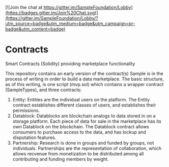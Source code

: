 [![Join the chat at https://gitter.im/SampleFoundation/Lobby](https://badges.gitter.im/Join%20Chat.svg)](https://gitter.im/SampleFoundation/Lobby/?utm_source=badge&utm_medium=badge&utm_campaign=pr-badge&utm_content=badge)

# Contracts
Smart Contracts (Solidity) providing marketplace functionality

This repository contains an early version of the contract(s) Sample is in the process of writing in order to build a data marketplace. The basic structure, as of this writing, is one script (mvp.sol) which contains a wrapper contract (SampleTypes), and three contracts:

1) Entity: Entities are the individual users on the platform. The Entity contract establishes different classes of users, and establishes their permissions.
2) Datablock: Datablocks are blockchain analogs to data stored in on a storage platform. Each piece of data for sale in the marketplace has its own Datablock on the blockchain. The Datablock contract allows consumers to purchase access to the data, and has lockup and disputation features.
3) Partnership: Research is done in groups and funded by groups, not individuals. Partnerships are the representation of collaboration, which allows recvenue from monetization to be distributed among all contributing and funding members by weight.
